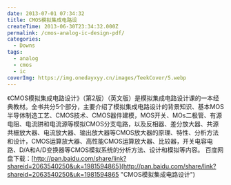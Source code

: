 ```yaml
---
date: 2013-07-01 07:34:32
title: CMOS模拟集成电路设
createTime: 2013-06-30T23:34:32.000Z
permalink: /cmos-analog-ic-design-pdf/
categories:
  - Downs
tags:
  - analog
  - cmos
  - ic
coverImg: https://img.onedayxyy.cn/images/TeekCover/5.webp
---
```


《CMOS模拟集成电路设计》（第2版）（英文版）是模拟集成电路设计课的一本经典教材。全书共分5个部分，主要介绍了模拟集成电路设计的背景知识、基本MOS半导体制造工艺、CMOS技术、CMOS器件建模，MOS开关、MOs二极管、有源电阻、电流阱和电流源等模拟CMOS分支电路，以及反相器、差分放大器、共源共栅放大器、电流放大器、输出放大器等CMOS放大器的原理、特性、分析方法和设计，CMOS运算放大器、高性能CMOS运算放大器、比较器，开关电容电路、D/A和A/D变换器等CMOS模拟系统的分析方法、设计和模拟等内容。 百度网盘下载：[http://pan.baidu.com/share/link?shareid=2063540250&uk=1981594865](http://pan.baidu.com/share/link?shareid=2063540250&uk=1981594865 "CMOS模拟集成电路设计")
